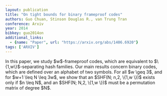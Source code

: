 ```yaml
---
layout: publication
title: "On tight bounds for binary frameproof codes"
authors: Guo Chuan, Stinson Douglas R., van Trung Tran
conference: Arxiv
year: 2014
bibkey: guo2014on
additional_links:
  - {name: "Paper", url: "https://arxiv.org/abs/1406.6920"}
tags: ['ARXIV']
---
```

In this paper, we study \$w\$-frameproof codes, which are equivalent to \$\\{1,w\\}\$-separating hash families. Our main results concern binary codes, which are defined over an alphabet of two symbols. For all \$w \geq 3\$, and for \$w+1 \leq N \leq 3w\$, we show that an \$SHF(N; n,2, \\{1,w \\})\$ exists only if \$n \leq N\$, and an \$SHF(N; N,2, \\{1,w \\})\$ must be a permutation matrix of degree \$N\$.